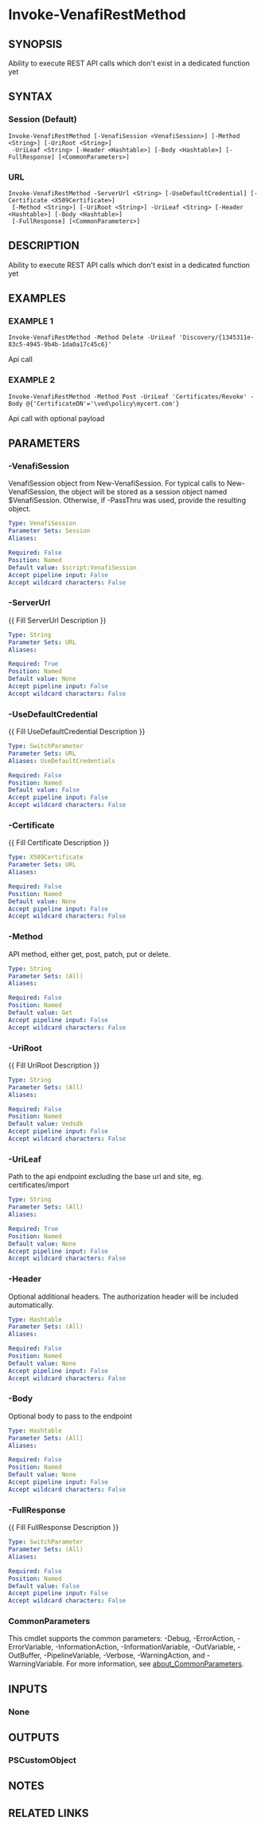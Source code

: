 # Invoke-VenafiRestMethod

## SYNOPSIS
Ability to execute REST API calls which don't exist in a dedicated function yet

## SYNTAX

### Session (Default)
```
Invoke-VenafiRestMethod [-VenafiSession <VenafiSession>] [-Method <String>] [-UriRoot <String>]
 -UriLeaf <String> [-Header <Hashtable>] [-Body <Hashtable>] [-FullResponse] [<CommonParameters>]
```

### URL
```
Invoke-VenafiRestMethod -ServerUrl <String> [-UseDefaultCredential] [-Certificate <X509Certificate>]
 [-Method <String>] [-UriRoot <String>] -UriLeaf <String> [-Header <Hashtable>] [-Body <Hashtable>]
 [-FullResponse] [<CommonParameters>]
```

## DESCRIPTION
Ability to execute REST API calls which don't exist in a dedicated function yet

## EXAMPLES

### EXAMPLE 1
```
Invoke-VenafiRestMethod -Method Delete -UriLeaf 'Discovery/{1345311e-83c5-4945-9b4b-1da0a17c45c6}'
```

Api call

### EXAMPLE 2
```
Invoke-VenafiRestMethod -Method Post -UriLeaf 'Certificates/Revoke' -Body @{'CertificateDN'='\ved\policy\mycert.com'}
```

Api call with optional payload

## PARAMETERS

### -VenafiSession
VenafiSession object from New-VenafiSession.
For typical calls to New-VenafiSession, the object will be stored as a session object named $VenafiSession.
Otherwise, if -PassThru was used, provide the resulting object.

```yaml
Type: VenafiSession
Parameter Sets: Session
Aliases:

Required: False
Position: Named
Default value: $script:VenafiSession
Accept pipeline input: False
Accept wildcard characters: False
```

### -ServerUrl
{{ Fill ServerUrl Description }}

```yaml
Type: String
Parameter Sets: URL
Aliases:

Required: True
Position: Named
Default value: None
Accept pipeline input: False
Accept wildcard characters: False
```

### -UseDefaultCredential
{{ Fill UseDefaultCredential Description }}

```yaml
Type: SwitchParameter
Parameter Sets: URL
Aliases: UseDefaultCredentials

Required: False
Position: Named
Default value: False
Accept pipeline input: False
Accept wildcard characters: False
```

### -Certificate
{{ Fill Certificate Description }}

```yaml
Type: X509Certificate
Parameter Sets: URL
Aliases:

Required: False
Position: Named
Default value: None
Accept pipeline input: False
Accept wildcard characters: False
```

### -Method
API method, either get, post, patch, put or delete.

```yaml
Type: String
Parameter Sets: (All)
Aliases:

Required: False
Position: Named
Default value: Get
Accept pipeline input: False
Accept wildcard characters: False
```

### -UriRoot
{{ Fill UriRoot Description }}

```yaml
Type: String
Parameter Sets: (All)
Aliases:

Required: False
Position: Named
Default value: Vedsdk
Accept pipeline input: False
Accept wildcard characters: False
```

### -UriLeaf
Path to the api endpoint excluding the base url and site, eg.
certificates/import

```yaml
Type: String
Parameter Sets: (All)
Aliases:

Required: True
Position: Named
Default value: None
Accept pipeline input: False
Accept wildcard characters: False
```

### -Header
Optional additional headers. 
The authorization header will be included automatically.

```yaml
Type: Hashtable
Parameter Sets: (All)
Aliases:

Required: False
Position: Named
Default value: None
Accept pipeline input: False
Accept wildcard characters: False
```

### -Body
Optional body to pass to the endpoint

```yaml
Type: Hashtable
Parameter Sets: (All)
Aliases:

Required: False
Position: Named
Default value: None
Accept pipeline input: False
Accept wildcard characters: False
```

### -FullResponse
{{ Fill FullResponse Description }}

```yaml
Type: SwitchParameter
Parameter Sets: (All)
Aliases:

Required: False
Position: Named
Default value: False
Accept pipeline input: False
Accept wildcard characters: False
```

### CommonParameters
This cmdlet supports the common parameters: -Debug, -ErrorAction, -ErrorVariable, -InformationAction, -InformationVariable, -OutVariable, -OutBuffer, -PipelineVariable, -Verbose, -WarningAction, and -WarningVariable. For more information, see [about_CommonParameters](http://go.microsoft.com/fwlink/?LinkID=113216).

## INPUTS

### None
## OUTPUTS

### PSCustomObject
## NOTES

## RELATED LINKS
